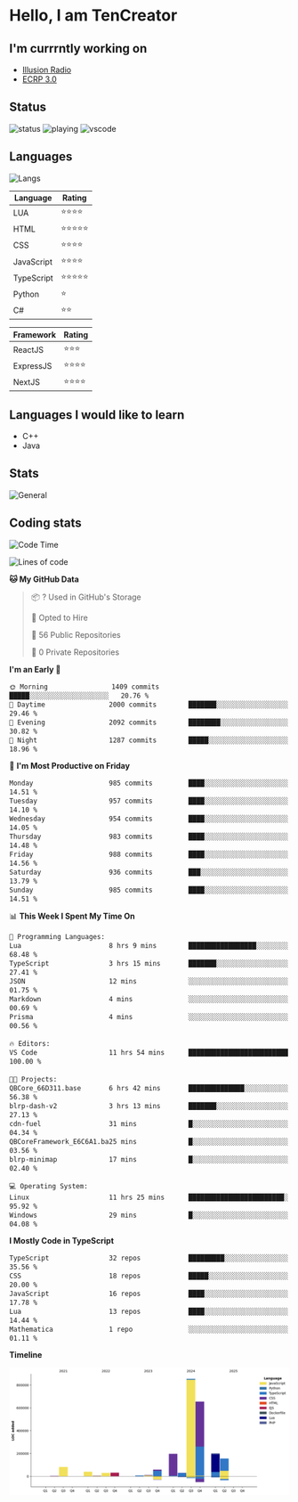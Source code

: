 # Hello, I am TenCreator

## I'm currrntly working on
- [Illusion Radio](https://illusionradio.co.uk/)
- [ECRP 3.0](http://github.com/Emerald-Coast-Roleplay/)

## Status
![status](https://api.statusbadges.me/badge/status/518334475038359555?simple=true&style=for-the-badge)
![playing](https://api.statusbadges.me/badge/playing/518334475038359555?style=for-the-badge)
![vscode](https://api.statusbadges.me/badge/vscode/518334475038359555?style=for-the-badge)

## Languages
![Langs](https://github-readme-stats.vercel.app/api/top-langs/?username=tencreator&layout=compact&theme=radical)


|Language|Rating|
|--------|------|
|LUA|⭐️⭐️⭐️⭐️|
|HTML|⭐️⭐️⭐️⭐️⭐️|
|CSS|⭐️⭐️⭐️⭐️|
|JavaScript|⭐️⭐️⭐️⭐️|
|TypeScript|⭐️⭐️⭐️⭐️⭐️|
|Python|⭐️|
|C#|⭐️⭐️ |

|Framework|Rating|
|--------|------|
|ReactJS|⭐️⭐️⭐|
|ExpressJS|⭐️⭐️⭐️⭐️|
|NextJS|⭐️⭐️⭐⭐️|

## Languages I would like to learn
- C++
- Java

## Stats
![General](https://github-readme-stats.vercel.app/api?username=tencreator&show_icons=true&theme=radical)

## Coding stats

<!--START_SECTION:waka-->
![Code Time](http://img.shields.io/badge/Code%20Time-657%20hrs%2015%20mins-blue)

![Lines of code](https://img.shields.io/badge/From%20Hello%20World%20I%27ve%20Written-2.4%20million%20lines%20of%20code-blue)

**🐱 My GitHub Data** 

> 📦 ? Used in GitHub's Storage 
 > 
> 💼 Opted to Hire
 > 
> 📜 56 Public Repositories 
 > 
> 🔑 0 Private Repositories 
 > 
**I'm an Early 🐤** 

```text
🌞 Morning                1409 commits        █████░░░░░░░░░░░░░░░░░░░░   20.76 % 
🌆 Daytime                2000 commits        ███████░░░░░░░░░░░░░░░░░░   29.46 % 
🌃 Evening                2092 commits        ████████░░░░░░░░░░░░░░░░░   30.82 % 
🌙 Night                  1287 commits        █████░░░░░░░░░░░░░░░░░░░░   18.96 % 
```
📅 **I'm Most Productive on Friday** 

```text
Monday                   985 commits         ████░░░░░░░░░░░░░░░░░░░░░   14.51 % 
Tuesday                  957 commits         ████░░░░░░░░░░░░░░░░░░░░░   14.10 % 
Wednesday                954 commits         ████░░░░░░░░░░░░░░░░░░░░░   14.05 % 
Thursday                 983 commits         ████░░░░░░░░░░░░░░░░░░░░░   14.48 % 
Friday                   988 commits         ████░░░░░░░░░░░░░░░░░░░░░   14.56 % 
Saturday                 936 commits         ███░░░░░░░░░░░░░░░░░░░░░░   13.79 % 
Sunday                   985 commits         ████░░░░░░░░░░░░░░░░░░░░░   14.51 % 
```


📊 **This Week I Spent My Time On** 

```text
💬 Programming Languages: 
Lua                      8 hrs 9 mins        █████████████████░░░░░░░░   68.48 % 
TypeScript               3 hrs 15 mins       ███████░░░░░░░░░░░░░░░░░░   27.41 % 
JSON                     12 mins             ░░░░░░░░░░░░░░░░░░░░░░░░░   01.75 % 
Markdown                 4 mins              ░░░░░░░░░░░░░░░░░░░░░░░░░   00.69 % 
Prisma                   4 mins              ░░░░░░░░░░░░░░░░░░░░░░░░░   00.56 % 

🔥 Editors: 
VS Code                  11 hrs 54 mins      █████████████████████████   100.00 % 

🐱‍💻 Projects: 
QBCore_66D311.base       6 hrs 42 mins       ██████████████░░░░░░░░░░░   56.38 % 
blrp-dash-v2             3 hrs 13 mins       ███████░░░░░░░░░░░░░░░░░░   27.13 % 
cdn-fuel                 31 mins             █░░░░░░░░░░░░░░░░░░░░░░░░   04.34 % 
QBCoreFramework_E6C6A1.ba25 mins             █░░░░░░░░░░░░░░░░░░░░░░░░   03.56 % 
blrp-minimap             17 mins             █░░░░░░░░░░░░░░░░░░░░░░░░   02.40 % 

💻 Operating System: 
Linux                    11 hrs 25 mins      ████████████████████████░   95.92 % 
Windows                  29 mins             █░░░░░░░░░░░░░░░░░░░░░░░░   04.08 % 
```

**I Mostly Code in TypeScript** 

```text
TypeScript               32 repos            █████████░░░░░░░░░░░░░░░░   35.56 % 
CSS                      18 repos            █████░░░░░░░░░░░░░░░░░░░░   20.00 % 
JavaScript               16 repos            ████░░░░░░░░░░░░░░░░░░░░░   17.78 % 
Lua                      13 repos            ████░░░░░░░░░░░░░░░░░░░░░   14.44 % 
Mathematica              1 repo              ░░░░░░░░░░░░░░░░░░░░░░░░░   01.11 % 
```



**Timeline**

![Lines of Code chart](https://raw.githubusercontent.com/tencreator/tencreator/main/assets/bar_graph.png)


<!--END_SECTION:waka-->
